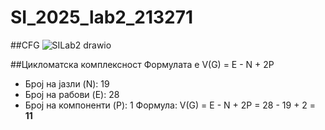 # SI_2025_lab2_213271
##CFG
![SILab2 drawio](https://github.com/user-attachments/assets/5d33f82f-8d01-4419-88f7-274756fe6515)

##Цикломатска комплексност
Формулата е V(G) = E - N + 2P
- Број на јазли (N): 19
- Број на рабови (E): 28
- Број на компоненти (P): 1
Формула: V(G) = E - N + 2P = 28 - 19 + 2 = **11**
